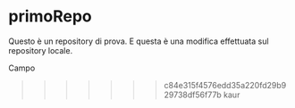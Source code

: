 # primoRepo
Questo è un repository di prova.
E questa è una modifica effettuata sul repository locale.

Campo
>>>>>>> c84e315f4576edd35a220fd29b929738df56f77b
kaur
